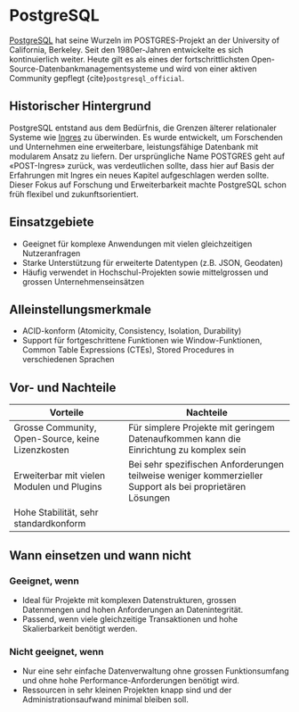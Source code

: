 # PostgreSQL
[PostgreSQL](https://www.postgresql.org/) hat seine Wurzeln im POSTGRES-Projekt an der University of California, Berkeley. Seit den 1980er-Jahren entwickelte es sich kontinuierlich weiter. Heute gilt es als eines der fortschrittlichsten Open-Source-Datenbankmanagementsysteme und wird von einer aktiven Community gepflegt {cite}`postgresql_official`.

## Historischer Hintergrund
PostgreSQL entstand aus dem Bedürfnis, die Grenzen älterer relationaler Systeme wie [Ingres](https://de.wikipedia.org/wiki/Ingres_(Datenbanksystem)) zu überwinden. Es wurde entwickelt, um Forschenden und Unternehmen eine erweiterbare, leistungsfähige Datenbank mit modularem Ansatz zu liefern. Der ursprüngliche Name POSTGRES geht auf «POST-Ingres» zurück, was verdeutlichen sollte, dass hier auf Basis der Erfahrungen mit Ingres ein neues Kapitel aufgeschlagen werden sollte. Dieser Fokus auf Forschung und Erweiterbarkeit machte PostgreSQL schon früh flexibel und zukunftsorientiert.

## Einsatzgebiete 
- Geeignet für komplexe Anwendungen mit vielen gleichzeitigen Nutzeranfragen  
- Starke Unterstützung für erweiterte Datentypen (z.B. JSON, Geodaten)  
- Häufig verwendet in Hochschul-Projekten sowie mittelgrossen und grossen Unternehmenseinsätzen  

## Alleinstellungsmerkmale
- ACID-konform (Atomicity, Consistency, Isolation, Durability)  
- Support für fortgeschrittene Funktionen wie Window-Funktionen, Common Table Expressions (CTEs), Stored Procedures in verschiedenen Sprachen  

## Vor- und Nachteile
| Vorteile                                          | Nachteile                                                                                                 |
| ------------------------------------------------- | --------------------------------------------------------------------------------------------------------- |  
| Grosse Community, Open-Source, keine Lizenzkosten | Für simplere Projekte mit geringem Datenaufkommen kann die Einrichtung zu komplex sein                    |
| Erweiterbar mit vielen Modulen und Plugins        | Bei sehr spezifischen Anforderungen teilweise weniger kommerzieller Support als bei proprietären Lösungen |
| Hohe Stabilität, sehr standardkonform             |                                                                                                           |

## Wann einsetzen und wann nicht

### Geeignet, wenn
- Ideal für Projekte mit komplexen Datenstrukturen, grossen Datenmengen und hohen Anforderungen an Datenintegrität.  
- Passend, wenn viele gleichzeitige Transaktionen und hohe Skalierbarkeit benötigt werden.

### Nicht geeignet, wenn  
- Nur eine sehr einfache Datenverwaltung ohne grossen Funktionsumfang und ohne hohe Performance-Anforderungen benötigt wird.  
- Ressourcen in sehr kleinen Projekten knapp sind und der Administrationsaufwand minimal bleiben soll.
